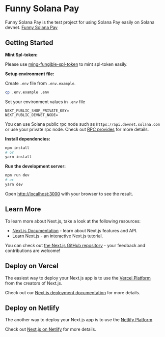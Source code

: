 # Funny Solana Pay

Funny Solana Pay is the test project for using Solana Pay easily on Solana devnet.
[Funny Solana Pay](https://funny-solana-pay.netlify.app)

## Getting Started

**Mint Spl-token:**

Please use [ming-fungible-spl-token](https://github.com/curest0x1021/mint-fungible-spl-token) to mint spl-token easily.

**Setup environment file:**

Create `.env` file from `.env.example`.
```bash
cp .env.example .env
```

Set your environment values in `.env` file
```
NEXT_PUBLIC_SHOP_PRIVATE_KEY=
NEXT_PUBLIC_DEVNET_NODE=
```

You can use Solana public rpc node such as `https://api.devnet.solana.com` or use your private rpc node.
Check out [RPC provides](https://docs.metaplex.com/resources/rpc-providers) for more details.

**Install dependencies:**

```bash
npm install
# or
yarn install
```

**Run the development server:**

```bash
npm run dev
# or
yarn dev
```

Open [http://localhost:3000](http://localhost:3000) with your browser to see the result.


## Learn More

To learn more about Next.js, take a look at the following resources:

- [Next.js Documentation](https://nextjs.org/docs) - learn about Next.js features and API.
- [Learn Next.js](https://nextjs.org/learn) - an interactive Next.js tutorial.

You can check out [the Next.js GitHub repository](https://github.com/vercel/next.js/) - your feedback and contributions are welcome!

## Deploy on Vercel

The easiest way to deploy your Next.js app is to use the [Vercel Platform](https://vercel.com/new?utm_medium=default-template&filter=next.js&utm_source=create-next-app&utm_campaign=create-next-app-readme) from the creators of Next.js.

Check out our [Next.js deployment documentation](https://nextjs.org/docs/deployment) for more details.

## Deploy on Netlify
The another way to deploy your Next.js app is to use the [Netlify Platform](https://www.netlify.com/with/nextjs/).

Check out [Next.js on Netlify](https://docs.netlify.com/integrations/frameworks/next-js/overview/) for more details.
